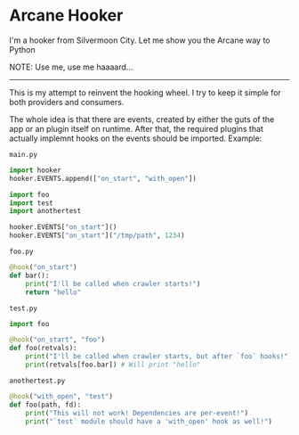 # Arcane Hooker

I'm a hooker from Silvermoon City. Let me show you the Arcane way to Python

NOTE: Use me, use me haaaard...

---

This is my attempt to reinvent the hooking wheel.
I try to keep it simple for both providers and consumers.

The whole idea is that there are events, created by either the guts of the app
or an plugin itself on runtime.
After that, the required plugins that actually implemnt hooks on the events
should be imported. Example:

`main.py`
```python
import hooker
hooker.EVENTS.append(["on_start", "with_open"])

import foo
import test
import anothertest

hooker.EVENTS["on_start"]()
hooker.EVENTS["on_start"]("/tmp/path", 1234)
```

`foo.py`
```python
@hook("on_start")
def bar():
	print("I'll be called when crawler starts!")
	return "hello"
```

`test.py`
```python
import foo

@hook("on_start", "foo")
def foo(retvals):
	print("I'll be called when crawler starts, but after `foo` hooks!")
	print(retvals[foo.bar]) # Will print "hello"
```

`anothertest.py`
```python
@hook("with_open", "test")
def foo(path, fd):
	print("This will not work! Dependencies are per-event!")
	print("`test` module should have a 'with_open' hook as well!")
```
